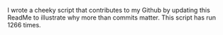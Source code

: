 I wrote a cheeky script that contributes to my Github by updating this ReadMe to illustrate why more than commits matter. This script has run 1266 times.